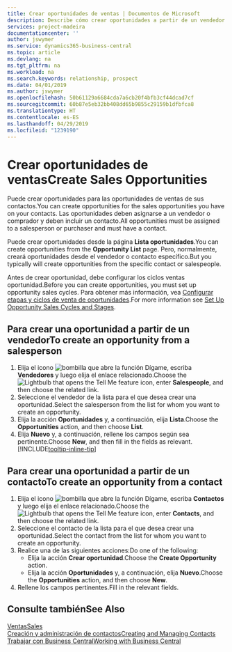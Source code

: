 ```yaml
---
title: Crear oportunidades de ventas | Documentos de Microsoft
description: Describe cómo crear oportunidades a partir de un vendedor o un contacto en Business Central.
services: project-madeira
documentationcenter: ''
author: jswymer
ms.service: dynamics365-business-central
ms.topic: article
ms.devlang: na
ms.tgt_pltfrm: na
ms.workload: na
ms.search.keywords: relationship, prospect
ms.date: 04/01/2019
ms.author: jswymer
ms.openlocfilehash: 50b61129a6684cda7a6cb20f4bfb3cf44dcad7cf
ms.sourcegitcommit: 60b87e5eb32bb408dd65b9855c29159b1dfbfca8
ms.translationtype: HT
ms.contentlocale: es-ES
ms.lasthandoff: 04/29/2019
ms.locfileid: "1239190"
---
```

# <a name="create-sales-opportunities"></a><span data-ttu-id="bebc3-103">Crear oportunidades de ventas</span><span class="sxs-lookup"><span data-stu-id="bebc3-103">Create Sales Opportunities</span></span>
<span data-ttu-id="bebc3-104">Puede crear oportunidades para las oportunidades de ventas de sus contactos.</span><span class="sxs-lookup"><span data-stu-id="bebc3-104">You can create opportunities for the sales opportunities you have on your contacts.</span></span> <span data-ttu-id="bebc3-105">Las oportunidades deben asignarse a un vendedor o comprador y deben incluir un contacto.</span><span class="sxs-lookup"><span data-stu-id="bebc3-105">All opportunities must be assigned to a salesperson or purchaser and must have a contact.</span></span>

<span data-ttu-id="bebc3-106">Puede crear oportunidades desde la página **Lista oportunidades**.</span><span class="sxs-lookup"><span data-stu-id="bebc3-106">You can create opportunities from the **Opportunity List** page.</span></span> <span data-ttu-id="bebc3-107">Pero, normalmente, creará oportunidades desde el vendedor o contacto específico.</span><span class="sxs-lookup"><span data-stu-id="bebc3-107">But you typically will create opportunities from the specific contact or salespeople.</span></span>

<span data-ttu-id="bebc3-108">Antes de crear oportunidad, debe configurar los ciclos ventas oportunidad.</span><span class="sxs-lookup"><span data-stu-id="bebc3-108">Before you can create opportunities, you must set up opportunity sales cycles.</span></span> <span data-ttu-id="bebc3-109">Para obtener más información, vea [Configurar etapas y ciclos de venta de oportunidades](marketing-how-setup-opportunity-sales-cycles-stages.md).</span><span class="sxs-lookup"><span data-stu-id="bebc3-109">For more information see [Set Up Opportunity Sales Cycles and Stages](marketing-how-setup-opportunity-sales-cycles-stages.md).</span></span>

## <a name="to-create-an-opportunity-from-a-salesperson"></a><span data-ttu-id="bebc3-110">Para crear una oportunidad a partir de un vendedor</span><span class="sxs-lookup"><span data-stu-id="bebc3-110">To create an opportunity from a salesperson</span></span>
1. <span data-ttu-id="bebc3-111">Elija el icono ![bombilla que abre la función Dígame](media/ui-search/search_small.png "Dígame que desea hacer"), escriba **Vendedores** y luego elija el enlace relacionado.</span><span class="sxs-lookup"><span data-stu-id="bebc3-111">Choose the ![Lightbulb that opens the Tell Me feature](media/ui-search/search_small.png "Tell me what you want to do") icon, enter **Salespeople**, and then choose the related link.</span></span>
2. <span data-ttu-id="bebc3-112">Seleccione el vendedor de la lista para el que desea crear una oportunidad.</span><span class="sxs-lookup"><span data-stu-id="bebc3-112">Select the salesperson from the list for whom you want to create an opportunity.</span></span>
3. <span data-ttu-id="bebc3-113">Elija la acción **Oportunidades** y, a continuación, elija **Lista**.</span><span class="sxs-lookup"><span data-stu-id="bebc3-113">Choose the **Opportunities** action, and then choose **List**.</span></span>
4. <span data-ttu-id="bebc3-114">Elija **Nuevo** y, a continuación, rellene los campos según sea pertinente.</span><span class="sxs-lookup"><span data-stu-id="bebc3-114">Choose **New**, and then fill in the fields as relevant.</span></span> [!INCLUDE[tooltip-inline-tip](includes/tooltip-inline-tip_md.md)]  



## <a name="to-create-an-opportunity-from-a-contact"></a><span data-ttu-id="bebc3-115">Para crear una oportunidad a partir de un contacto</span><span class="sxs-lookup"><span data-stu-id="bebc3-115">To create an opportunity from a contact</span></span>
1. <span data-ttu-id="bebc3-116">Elija el icono ![bombilla que abre la función Dígame](media/ui-search/search_small.png "Dígame que desea hacer"), escriba **Contactos** y luego elija el enlace relacionado.</span><span class="sxs-lookup"><span data-stu-id="bebc3-116">Choose the ![Lightbulb that opens the Tell Me feature](media/ui-search/search_small.png "Tell me what you want to do") icon, enter **Contacts**, and then choose the related link.</span></span>
2. <span data-ttu-id="bebc3-117">Seleccione el contacto de la lista para el que desea crear una oportunidad.</span><span class="sxs-lookup"><span data-stu-id="bebc3-117">Select the contact from the list for whom you want to create an opportunity.</span></span>
3. <span data-ttu-id="bebc3-118">Realice una de las siguientes acciones:</span><span class="sxs-lookup"><span data-stu-id="bebc3-118">Do one of the following:</span></span>
   * <span data-ttu-id="bebc3-119">Elija la acción **Crear oportunidad**.</span><span class="sxs-lookup"><span data-stu-id="bebc3-119">Choose the **Create Opportunity** action.</span></span>
   * <span data-ttu-id="bebc3-120">Elija la acción **Oportunidades** y, a continuación, elija **Nuevo**.</span><span class="sxs-lookup"><span data-stu-id="bebc3-120">Choose the  **Opportunities** action, and then choose **New**.</span></span>
4. <span data-ttu-id="bebc3-121">Rellene los campos pertinentes.</span><span class="sxs-lookup"><span data-stu-id="bebc3-121">Fill in the relevant fields.</span></span>

## <a name="see-also"></a><span data-ttu-id="bebc3-122">Consulte también</span><span class="sxs-lookup"><span data-stu-id="bebc3-122">See Also</span></span>
[<span data-ttu-id="bebc3-123">Ventas</span><span class="sxs-lookup"><span data-stu-id="bebc3-123">Sales</span></span>](sales-manage-sales.md)  
[<span data-ttu-id="bebc3-124">Creación y administración de contactos</span><span class="sxs-lookup"><span data-stu-id="bebc3-124">Creating and Managing Contacts</span></span>](marketing-contacts.md)  
[<span data-ttu-id="bebc3-125">Trabajar con Business Central</span><span class="sxs-lookup"><span data-stu-id="bebc3-125">Working with Business Central</span></span>](ui-work-product.md)
